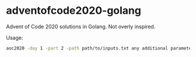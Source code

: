 # adventofcode2020-golang

Advent of Code 2020 solutions in Golang. Not overly inspired.

Usage:
```bash
aoc2020 -day 1 -part 2 -path path/to/inputs.txt any additional parameters
```
